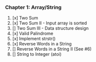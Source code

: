 ### Chapter 1: Array/String
1. [x] Two Sum
2. [x] Two Sum II - Input array is sorted
3. [] Two Sum III - Data structure design
4. [x] Valid Palindrome
5. [x] Implement strstr()
6. [x] Reverse Words in a String
7. [] Reverse Words in a String II (See #6)
8. [] String to Integer (atoi)
